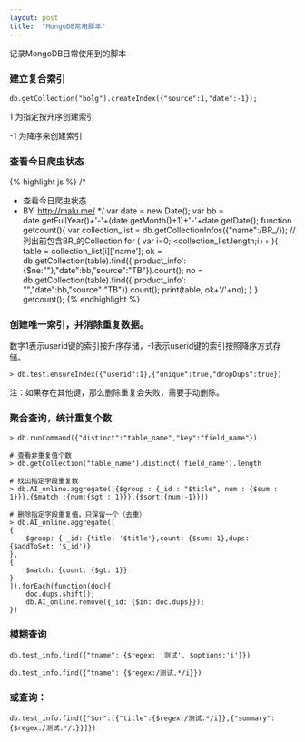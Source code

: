 ```yaml
---
layout: post
title:  "MongoDB常用脚本"
---
```


记录MongoDB日常使用到的脚本

### 建立复合索引

	db.getCollection("bolg").createIndex({"source":1,"date":-1});

1 为指定按升序创建索引

-1 为降序来创建索引

### 查看今日爬虫状态

{% highlight js %}
/*
* 查看今日爬虫状态
* BY: http://malu.me/
*/
var date = new Date();
var bb = date.getFullYear()+'-'+(date.getMonth()+1)+'-'+date.getDate();
function getcount(){
    var collection_list = db.getCollectionInfos({"name":/BR_/});  // 列出前包含BR_的Collection
    for ( var i=0;i<collection_list.length;i++ ){
        table = collection_list[i]['name'];
        ok = db.getCollection(table).find({'product_info': {$ne:""},"date":bb,"source":"TB"}).count();
        no = db.getCollection(table).find({'product_info': "","date":bb,"source":"TB"}).count();
        print(table, ok+'/'+no);
    }
}
getcount();
{% endhighlight %}


### 创建唯一索引，并消除重复数据。

数字1表示userid键的索引按升序存储，-1表示userid键的索引按照降序方式存储。

    > db.test.ensureIndex({"userid":1},{"unique":true,"dropDups":true}) 

注：如果存在其他键，那么删除重复会失败，需要手动删除。    


### 聚合查询，统计重复个数

	> db.runCommand({"distinct":"table_name","key":"field_name"})

	# 查看非重复值个数
	> db.getCollection("table_name").distinct('field_name').length

	# 找出指定字段重复数
	> db.AI_online.aggregate([{$group : {_id : "$title", num : {$sum : 1}}},{$match :{num:{$gt : 1}}},{$sort:{num:-1}}])

	# 删除指定字段重复值，只保留一个（去重）
	> db.AI_online.aggregate([
    {
        $group: { _id: {title: '$title'},count: {$sum: 1},dups: {$addToSet: '$_id'}}
    },
    {
        $match: {count: {$gt: 1}}
    }
	]).forEach(function(doc){
	    doc.dups.shift();
	    db.AI_online.remove({_id: {$in: doc.dups}});
	})



### 模糊查询

	db.test_info.find({"tname": {$regex: '测试', $options:'i'}}) 

	db.test_info.find({"tname": {$regex:/测试.*/i}})

### 或查询：

	db.test_info.find({"$or":[{"title":{$regex:/测试.*/i}},{"summary":{$regex:/测试.*/i}}]}) 